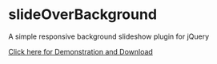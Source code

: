 slideOverBackground
===================

A simple responsive background slideshow plugin for jQuery

[Click here for Demonstration and Download](http://thomas.perraudin.fr/softwares/slideOverBackground/sample/ "Demonstration")

